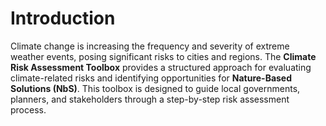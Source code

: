 # Introduction

Climate change is increasing the frequency and severity of extreme weather events, posing significant risks to cities and regions. The **Climate Risk Assessment Toolbox** provides a structured approach for evaluating climate-related risks and identifying opportunities for **Nature-Based Solutions (NbS)**. This toolbox is designed to guide local governments, planners, and stakeholders through a step-by-step risk assessment process.
